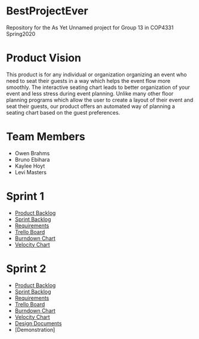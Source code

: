 # BestProjectEver
Repository for the As Yet Unnamed project for Group 13 in COP4331 Spring2020

# Product Vision

This product is for any individual or organization organizing an event who need to seat their guests in a way which helps the event flow more smoothly.  The interactive seating chart  leads to better organization of your event and less stress during event planning. Unlike many other floor planning programs which allow the user to create a layout of their event and seat their guests, our product offers an automated way of planning a seating chart based on the guest preferences.

# Team Members
- Owen Brahms
- Bruno Ebihara
- Kaylee Hoyt
- Levi Masters

# Sprint 1

- [Product Backlog](https://docs.google.com/spreadsheets/d/1phNVsPp6_2vt1iv2tq8hrPWR2HE3d7rJuQ6jDu9qWuk/edit#gid=1828902938)
- [Sprint Backlog](https://docs.google.com/spreadsheets/d/1phNVsPp6_2vt1iv2tq8hrPWR2HE3d7rJuQ6jDu9qWuk/edit#gid=489931787)
- [Requirements](https://docs.google.com/document/d/1oOXMXq-d2LeLyeCmyin1RStzdem5cZK58u2kmWHvfAI/edit#heading=h.xsvq3bqtbq5x)
- [Trello Board](https://trello.com/b/x52Kgu7Z/cop4331-project)
- [Burndown Chart](https://docs.google.com/spreadsheets/d/1f9ri6zhRRU25XJbCKjoXpXi993gFTpcdPLP6dUt5IJA/edit?usp=sharing)
- [Velocity Chart](https://docs.google.com/spreadsheets/d/1phNVsPp6_2vt1iv2tq8hrPWR2HE3d7rJuQ6jDu9qWuk/edit?usp=sharing)

# Sprint 2


- [Product Backlog](https://docs.google.com/spreadsheets/d/1phNVsPp6_2vt1iv2tq8hrPWR2HE3d7rJuQ6jDu9qWuk/edit#gid=1828902938)
- [Sprint Backlog](https://docs.google.com/spreadsheets/d/1phNVsPp6_2vt1iv2tq8hrPWR2HE3d7rJuQ6jDu9qWuk/edit#gid=1651821143)
- [Requirements](https://docs.google.com/document/d/1oOXMXq-d2LeLyeCmyin1RStzdem5cZK58u2kmWHvfAI/edit#heading=h.xsvq3bqtbq5x)
- [Trello Board](https://trello.com/b/x52Kgu7Z/cop4331-project)
- [Burndown Chart](https://docs.google.com/spreadsheets/d/1f9ri6zhRRU25XJbCKjoXpXi993gFTpcdPLP6dUt5IJA/edit?usp=sharing)
- [Velocity Chart](https://docs.google.com/spreadsheets/d/1phNVsPp6_2vt1iv2tq8hrPWR2HE3d7rJuQ6jDu9qWuk/edit?usp=sharing)
- [Design Documents](https://github.com/COP4331-Group13/BestProjectEver/tree/master/designdocs)
- [Demonstration]
